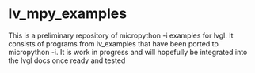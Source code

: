 # lv_mpy_examples
This is a preliminary repository of micropython -i examples for lvgl. It consists of programs from lv_examples that have been ported to micropython -i.
It is work in progress and will hopefully be integrated into the lvgl docs once ready and tested
